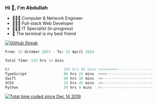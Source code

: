 <h3>Hi 👋, I'm Abdullah</h3>

- 👷🏼‍♂️ Computer & Network Engineer
- 👨🏻‍💻 Full-stack Web Developer
- 👨🏻‍💻 IT Specialist (in progress)
- 🖤 The terminal is my best friend

[![GitHub Streak](https://streak-stats.demolab.com?user=al3bad&theme=transparent&date_format=j%20M%5B%20Y%5D)](https://git.io/streak-stats)

<!--START_SECTION:waka-->

```python
From: 23 October 2023 - To: 22 April 2024

Total Time: 519 hrs 14 mins

C#                         193 hrs 45 mins >>>>>>>>>----------------   36.91 %
TypeScript                 86 hrs 21 mins  >>>>---------------------   16.45 %
Swift                      48 hrs 38 mins  >>-----------------------   09.26 %
SCSS                       33 hrs 45 mins  >>-----------------------   06.43 %
Python                     30 hrs 8 mins   >------------------------   05.74 %
```

<!--END_SECTION:waka-->

<p>
  <a href="https://wakatime.com/@ce2a2aac-0d6b-4d65-b864-8a4bcaf12967"><img src="https://wakatime.com/badge/user/ce2a2aac-0d6b-4d65-b864-8a4bcaf12967.svg" alt="Total time coded since Dec 14 2019" /></a>
</p>
